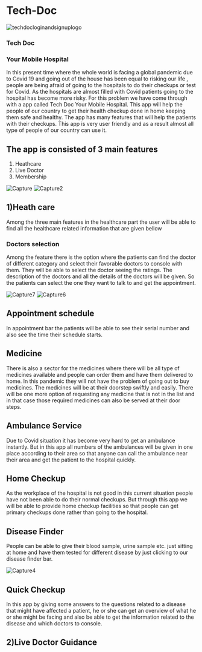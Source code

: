 # Tech-Doc

![techdocloginandsignuplogo](https://user-images.githubusercontent.com/55757774/92286139-fddb6b80-ef27-11ea-8c29-8465b7228705.png)

### Tech Doc
### Your Mobile Hospital

In this present time where the whole world is facing a global pandemic due to Covid 19  and going out of the house has been equal to risking our life , people are being afraid of going to the hospitals to do their checkups or test for Covid. As the hospitals are almost filled with Covid patients going to the hospital has become more risky. For this problem we have come through with a app called Tech Doc Your Mobile Hospital. This app will help the people of our country to get their health checkup done in home keeping them safe and healthy. The app has many features that will help the patients with their checkups. This app is very user friendly and as a result almost all type of people of our country can use it.

## The app is consisted of 3 main features
  1. Heathcare
  2. Live Doctor
  3. Membership



![Capture](https://user-images.githubusercontent.com/55757774/92282603-c2d53a00-ef1f-11ea-9a2e-f497f8e0381f.PNG)       ![Capture2](https://user-images.githubusercontent.com/55757774/92286476-fbc5dc80-ef28-11ea-89d7-39a96eea40d9.PNG)



## 1)Heath care

   Among the three main features in the healthcare part the user will be able to find all the healthcare related information that are given bellow
    
   ### Doctors selection
Among the feature there is the option where the patients can find the doctor of different category and select their favorable doctors to console with them. They will be able to select the doctor seeing the ratings. The description of the doctors and all the details of the doctors will be given. So the patients can select the one they want to talk to and get the appointment. 


![Capture7](https://user-images.githubusercontent.com/55757774/92286825-e1d8c980-ef29-11ea-8b50-cb94d1d5d758.PNG) ![Capture6](https://user-images.githubusercontent.com/55757774/92286836-ea310480-ef29-11ea-9254-ecea291fd760.PNG)

   ## Appointment schedule
   
   In appointment bar the patients will be able to see their serial number and also see the time their schedule starts.
   
   ## Medicine
    
There is also a sector for the medicines where there will be all type of medicines available and people can order them and have them delivered to home. In this pandemic they will not have the problem of going out to buy medicines. The medicines will be at their doorstep swiftly and easily. There will be one more option of requesting any medicine that is not in the list and in that case those required medicines can also be served at their door steps.

  ## Ambulance Service
  
Due to Covid situation it has become very hard to get an ambulance instantly. But in this app all numbers of the ambulances will be given in one place according to their area so that anyone can call the ambulance near their area and get the patient to the hospital quickly.

  
  ## Home Checkup
  
As the workplace of the hospital is not good in this current situation people have not been able to do their normal checkups. But through this app we will be able to provide home checkup facilities so that people can get primary checkups done rather than going to the hospital.

  ## Disease Finder
  
People can be able to give their blood sample, urine sample etc. just sitting at home and have them tested for different disease by just clicking to our disease finder bar.


![Capture4](https://user-images.githubusercontent.com/55757774/92287053-717e7800-ef2a-11ea-8ea8-d17f2a467309.PNG)


  ## Quick Checkup
  
In this app by giving some answers to the questions related to a disease that might have affected a patient, he or she can get an overview of what he or she might be facing and also be able to get the information related to the disease and which doctors to console.


  
## 2)Live Doctor Guidance






  
  
  
  
  
  

  
